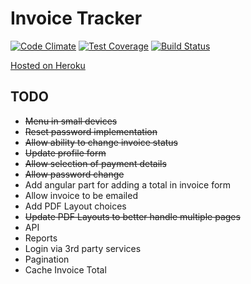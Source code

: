 Invoice Tracker
===============

[![Code Climate](https://codeclimate.com/github/jvnill/invoice_tracker/badges/gpa.svg)](https://codeclimate.com/github/jvnill/invoice_tracker)
[![Test Coverage](https://codeclimate.com/github/jvnill/invoice_tracker/badges/coverage.svg)](https://codeclimate.com/github/jvnill/invoice_tracker)
[![Build Status](https://travis-ci.org/jvnill/invoice_tracker.svg?branch=master)](https://travis-ci.org/jvnill/invoice_tracker)

[Hosted on Heroku](http://invoice-tracker.herokuapp.com)

## TODO

* ~~Menu in small devices~~
* ~~Reset password implementation~~
* ~~Allow ability to change invoice status~~
* ~~Update profile form~~
* ~~Allow selection of payment details~~
* ~~Allow password change~~
* Add angular part for adding a total in invoice form
* Allow invoice to be emailed
* Add PDF Layout choices
* ~~Update PDF Layouts to better handle multiple pages~~
* API
* Reports
* Login via 3rd party services
* Pagination
* Cache Invoice Total
